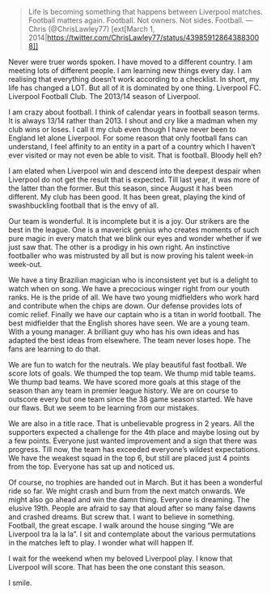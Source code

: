 > Life is becoming something that happens between Liverpool matches. Football matters again. Football. Not owners. Not sides. Football.
> — Chris (@ChrisLawley77) [ext[March 1, 2014|https://twitter.com/ChrisLawley77/status/439859128643883008]]

Never were truer words spoken. I have moved to a different country. I am meeting lots of different people. I am learning new things 
every day. I am realising that everything doesn’t work according to a checklist. In short, my life has changed a LOT. But all of it is 
dominated by one thing. Liverpool FC. Liverpool Football Club. The 2013/14 season of Liverpool.

I am crazy about football. I think of calendar years in football season terms. It is always 13/14 rather than 2013. I shout and cry like
a madman when my club wins or loses. I call it my club even though I have never been to England let alone Liverpool. For some reason that
only football fans can understand,  I feel affinity to an entity in a part of a country which I haven’t ever visited or may not even be 
able to visit. That is football. Bloody hell eh?

I am elated when Liverpool win and descend into the deepest despair when Liverpool do not get the result that is expected. Till last year, 
it was more of the latter than the former. But this season, since August it has been different. My club has been good. It has been great, 
playing the kind of swashbuckling football that is the envy of all.

Our team is wonderful. It is incomplete but it is a joy. Our strikers are the best in the league. One is a maverick genius who creates
moments of such pure magic in every match that we blink our eyes and wonder whether if we just saw that. The other is a prodigy in his own 
right. An instinctive footballer who was mistrusted by all but is now proving his talent week-in week-out.

We have a tiny Brazilian magician who is inconsistent yet but is a delight to watch when on song. We have a precocious winger right from 
our youth ranks. He is the pride of all. We have two young midfielders who work hard and contribute when the chips are down. Our defense 
provides lots of comic relief. Finally we have our captain who is a titan in world football. The best midfielder that the English shores 
have seen. We are a young team. With a young manager. A brilliant guy who has his own ideas and has adapted the best ideas from elsewhere.
The team never loses hope. The fans are learning to do that.

We are fun to watch for the neutrals. We play beautiful fast football. We score lots of goals. We thumped the top team. We thump mid table
teams. We thump bad teams. We have scored more goals at this stage of the season than any team in premier league history. We are on course
to outscore every but one team since the 38 game season started. We have our flaws. But we seem to be learning from our mistakes.

We are also in a title race. That is unbelievable progress in 2 years. All the supporters expected a challenge for the 4th place and maybe
losing out by a few points. Everyone just wanted improvement and a sign that there was progress. Till now, the team has exceeded everyone’s
wildest expectations. We have the weakest squad in the top 6, but still are placed just 4 points from the top. Everyone has sat up and 
noticed us.

Of course, no trophies are handed out in March. But it has been a wonderful ride so far. We might crash and burn from the next match onwards.
We might also go ahead and win the damn thing. Everyone is dreaming. The elusive 19th. People are afraid to say that aloud after so many
false dawns and crashed dreams. But screw that. I want to believe in something. Football, the great escape. I walk around the house 
singing “We are Liverpool tra la la la”. I sit and contemplate about the various permutations in the matches left to play. I wonder 
what will happen If.

I wait for the weekend when my beloved Liverpool play. I know that Liverpool will score. That has been the one constant this season. 

I smile.